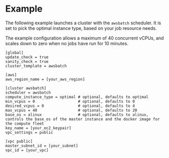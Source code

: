 # Example<a name="examples"></a>

The following example launches a cluster with the `awsbatch` scheduler\. It is set to pick the optimal instance type, based on your job resource needs\.

The example configuration allows a maximum of 40 concurrent vCPUs, and scales down to zero when no jobs have run for 10 minutes\.

```
[global]
update_check = true
sanity_check = true
cluster_template = awsbatch

[aws]
aws_region_name = [your_aws_region]

[cluster awsbatch]
scheduler = awsbatch
compute_instance_type = optimal # optional, defaults to optimal
min_vcpus = 0                   # optional, defaults to 0
desired_vcpus = 0               # optional, defaults to 4
max_vcpus = 40                  # optional, defaults to 20
base_os = alinux                # optional, defaults to alinux, controls the base_os of the master instance and the docker image for the compute fleet
key_name = [your_ec2_keypair]
vpc_settings = public

[vpc public]
master_subnet_id = [your_subnet]
vpc_id = [your_vpc]
```
